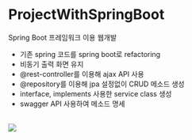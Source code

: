 # ProjectWithSpringBoot
Spring Boot 프레임워크 이용 웹개발

- 기존 spring 코드를 spring boot로 refactoring
- 비동기 출력 화면 유지
- @rest-controller를 이용해 ajax API 사용
- @repository를 이용해 jpa 설정없이 CRUD 메소드 생성
- interface, implements 사용한 service class 생성
- swagger API 사용하여 메소드 명세
<br>
<img src = "/Users/cheesepopcorn/Downloads/projectImage">
